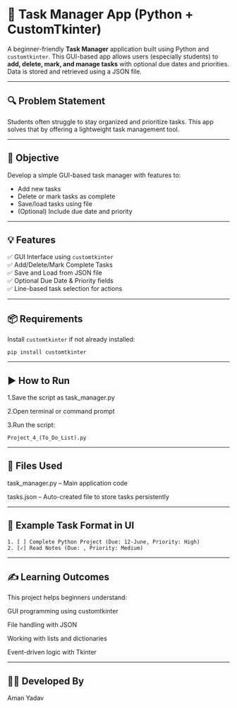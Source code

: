 # 📝 Task Manager App (Python + CustomTkinter)

A beginner-friendly **Task Manager** application built using Python and `customtkinter`. This GUI-based app allows users (especially students) to **add, delete, mark, and manage tasks** with optional due dates and priorities. Data is stored and retrieved using a JSON file.

---

## 🔍 Problem Statement

Students often struggle to stay organized and prioritize tasks. This app solves that by offering a lightweight task management tool.

---

## 🎯 Objective

Develop a simple GUI-based task manager with features to:
- Add new tasks
- Delete or mark tasks as complete
- Save/load tasks using file
- (Optional) Include due date and priority

---

## 💡 Features

✅ GUI Interface using `customtkinter`  
✅ Add/Delete/Mark Complete Tasks  
✅ Save and Load from JSON file  
✅ Optional Due Date & Priority fields  
✅ Line-based task selection for actions  

---

## 📦 Requirements

Install `customtkinter` if not already installed:
```
pip install customtkinter
```

---

## ▶️ How to Run
1.Save the script as task_manager.py

2.Open terminal or command prompt

3.Run the script:
```
Project_4_(To_Do_List).py
```

---

## 📁 Files Used
task_manager.py – Main application code

tasks.json – Auto-created file to store tasks persistently

---

## 📌 Example Task Format in UI
```
1. [ ] Complete Python Project (Due: 12-June, Priority: High)
2. [✓] Read Notes (Due: , Priority: Medium)
```

---

## ✍️ Learning Outcomes
This project helps beginners understand:

GUI programming using customtkinter

File handling with JSON

Working with lists and dictionaries

Event-driven logic with Tkinter

---

## 🧑‍💻 Developed By
Aman Yadav
